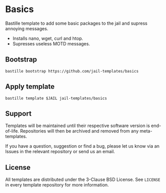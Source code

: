 # Basics
Bastille template to add some basic packages to the jail and supress annoying messages.

* Installs nano, wget, curl and htop.
* Supresses useless MOTD messages.

## Bootstrap
```
bastille bootstrap https://github.com/jail-templates/basics
```

## Apply template
```
bastille template $JAIL jail-templates/basics
```

## Support
Templates will be maintained until their respective software version is end-of-life. Repositories will then be archived and removed from any meta-templates.

If you have a question, suggestion or find a bug, please let us know via an Issues in the relevant repository or send us an email.

## License
All templates are distributed under the 3-Clause BSD License. See `LICENSE` in every template repository for more information.
